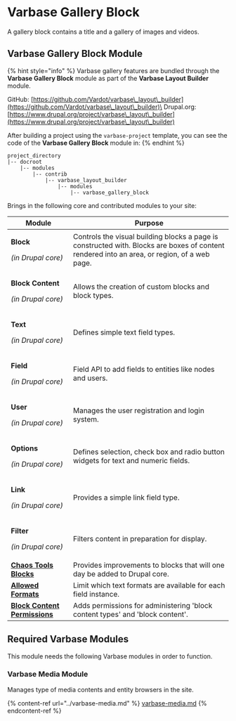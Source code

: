 # Varbase Gallery Block

A gallery block contains a title and a gallery of images and videos.

## Varbase Gallery Block Module

{% hint style="info" %}
Varbase gallery features are bundled through the **Varbase Gallery Block** module as part of the **Varbase Layout Builder** module.

GitHub: [https://github.com/Vardot/varbase\_layout\_builder](https://github.com/Vardot/varbase\_layout\_builder)\
Drupal.org: [https://www.drupal.org/project/varbase\_layout\_builder](https://www.drupal.org/project/varbase\_layout\_builder)

After building a project using the `varbase-project` template, you can see the code of the **Varbase Gallery Block** module in:
{% endhint %}

```
project_directory
|-- docroot
    |-- modules
        |-- contrib
            |-- varbase_layout_builder
                |-- modules
                    |-- varbase_gallery_block
```

Brings in the following core and contributed modules to your site:

| Module                                                                                              | Purpose                                                                                                                                      |
| --------------------------------------------------------------------------------------------------- | -------------------------------------------------------------------------------------------------------------------------------------------- |
| <p><strong>Block</strong></p><p><em>(in Drupal core)</em></p>                                       | Controls the visual building blocks a page is constructed with. Blocks are boxes of content rendered into an area, or region, of a web page. |
| <p><strong>Block Content</strong></p><p><em>(in Drupal core)</em></p>                               | Allows the creation of custom blocks and block types.                                                                                        |
| <p><strong>Text</strong></p><p><em>(in Drupal core)</em></p>                                        | Defines simple text field types.                                                                                                             |
| <p><strong>Field</strong></p><p><em>(in Drupal core)</em></p>                                       | Field API to add fields to entities like nodes and users.                                                                                    |
| <p><strong>User</strong></p><p><em>(in Drupal core)</em></p>                                        | Manages the user registration and login system.                                                                                              |
| <p><strong>Options</strong></p><p><em>(in Drupal core)</em></p>                                     | Defines selection, check box and radio button widgets for text and numeric fields.                                                           |
| <p><strong>Link</strong></p><p><em>(in Drupal core)</em></p>                                        | Provides a simple link field type.                                                                                                           |
| <p><strong>Filter</strong></p><p><em>(in Drupal core)</em></p>                                      | Filters content in preparation for display.                                                                                                  |
| ****[**Chaos Tools Blocks**](https://www.drupal.org/project/ctools)****                             | Provides improvements to blocks that will one day be added to Drupal core.                                                                   |
| ****[**Allowed Formats**](https://www.drupal.org/project/allowed\_formats)****                      | Limit which text formats are available for each field instance.                                                                              |
| ****[**Block Content Permissions**](https://www.drupal.org/project/block\_content\_permissions)**** | Adds permissions for administering 'block content types' and 'block content'.                                                                |

## Required Varbase Modules

This module needs the following Varbase modules in order to function.

### Varbase Media Module

Manages type of media contents and entity browsers in the site.

{% content-ref url="../varbase-media.md" %}
[varbase-media.md](../varbase-media.md)
{% endcontent-ref %}





